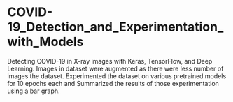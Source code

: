 # COVID-19_Detection_and_Experimentation_with_Models
Detecting COVID-19 in X-ray images with Keras, TensorFlow, and Deep Learning. Images in dataset were augmented as there were less number of images the dataset. Experimented the dataset on various pretrained models for 10 epochs each and Summarized the results of those experimentation using a bar graph.
